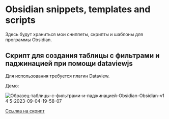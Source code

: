 # Obsidian snippets, templates and scripts

Здесь будут храниться мои сниппеты, скрипты и шаблоны для программы Obsidian.

## Скрипт для создания таблицы с фильтрами и паджинацией при помощи dataviewjs

Для использования требуется плагин Dataview.

Демо:

![Образец-таблицы-с-фильтрами-и-паджинацией-Obsidian-Obsidian-v1 4 5-2023-09-04-19-58-07](https://github.com/anareaty/obsidian-snippets-templates-and-scripts/assets/55949830/cb27d390-093f-4a86-ad77-f659b3b01046)

[Ссылка на скрипт](https://github.com/anareaty/obsidian-snippets-templates-and-scripts/blob/main/jataviewjs-table-with-filters-and-pagination.js)



